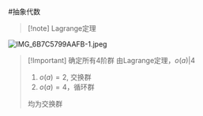 #抽象代数 

>[!note] Lagrange定理


![IMG_6B7C5799AAFB-1.jpeg](https://obsidian-1317758465.cos.ap-shanghai.myqcloud.com/images/IMG_6B7C5799AAFB-1.jpeg)
>[!Important] 确定所有4阶群
>由Lagrange定理，$o(a)|4$
>1. $o(a)=2$, 交换群
>2. $o(a)=4$，循环群
>
>均为交换群